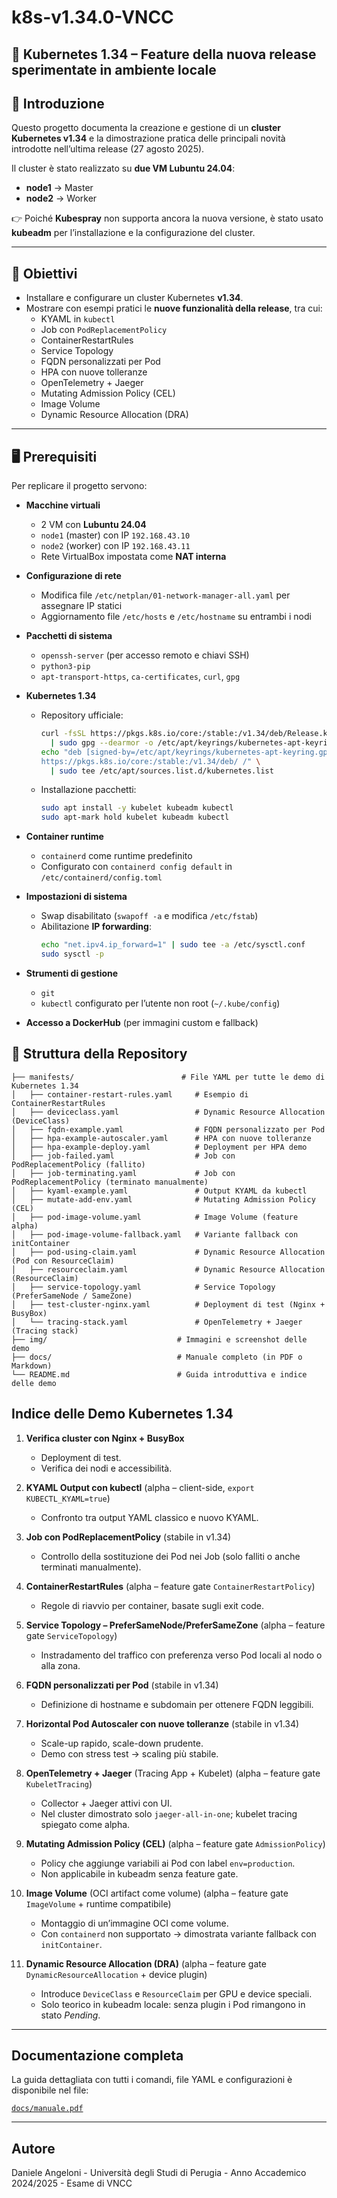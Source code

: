 # k8s-v1.34.0-VNCC
## 🚀 Kubernetes 1.34 – Feature della nuova release sperimentate in ambiente locale

## 📌 Introduzione
Questo progetto documenta la creazione e gestione di un **cluster Kubernetes v1.34** e la dimostrazione pratica delle principali novità introdotte nell’ultima release (27 agosto 2025).  

Il cluster è stato realizzato su **due VM Lubuntu 24.04**:
- **node1** → Master  
- **node2** → Worker  

👉 Poiché **Kubespray** non supporta ancora la nuova versione, è stato usato **kubeadm** per l’installazione e la configurazione del cluster.

---

## 🎯 Obiettivi
- Installare e configurare un cluster Kubernetes **v1.34**.  
- Mostrare con esempi pratici le **nuove funzionalità della release**, tra cui:  
  - KYAML in `kubectl`  
  - Job con `PodReplacementPolicy`  
  - ContainerRestartRules  
  - Service Topology  
  - FQDN personalizzati per Pod  
  - HPA con nuove tolleranze  
  - OpenTelemetry + Jaeger  
  - Mutating Admission Policy (CEL)  
  - Image Volume  
  - Dynamic Resource Allocation (DRA)

---

## 🖥️ Prerequisiti

Per replicare il progetto servono:

- **Macchine virtuali**
  - 2 VM con **Lubuntu 24.04**  
  - `node1` (master) con IP `192.168.43.10`  
  - `node2` (worker) con IP `192.168.43.11`  
  - Rete VirtualBox impostata come **NAT interna**

- **Configurazione di rete**
  - Modifica file `/etc/netplan/01-network-manager-all.yaml` per assegnare IP statici  
  - Aggiornamento file `/etc/hosts` e `/etc/hostname` su entrambi i nodi

- **Pacchetti di sistema**
  - `openssh-server` (per accesso remoto e chiavi SSH)
  - `python3-pip`
  - `apt-transport-https`, `ca-certificates`, `curl`, `gpg`  

- **Kubernetes 1.34**
  - Repository ufficiale:  
    ```bash
    curl -fsSL https://pkgs.k8s.io/core:/stable:/v1.34/deb/Release.key \
      | sudo gpg --dearmor -o /etc/apt/keyrings/kubernetes-apt-keyring.gpg
    echo "deb [signed-by=/etc/apt/keyrings/kubernetes-apt-keyring.gpg] \
    https://pkgs.k8s.io/core:/stable:/v1.34/deb/ /" \
      | sudo tee /etc/apt/sources.list.d/kubernetes.list
    ```
  - Installazione pacchetti:  
    ```bash
    sudo apt install -y kubelet kubeadm kubectl
    sudo apt-mark hold kubelet kubeadm kubectl
    ```

- **Container runtime**
  - `containerd` come runtime predefinito  
  - Configurato con `containerd config default` in `/etc/containerd/config.toml`

- **Impostazioni di sistema**
  - Swap disabilitato (`swapoff -a` e modifica `/etc/fstab`)  
  - Abilitazione **IP forwarding**:  
    ```bash
    echo "net.ipv4.ip_forward=1" | sudo tee -a /etc/sysctl.conf
    sudo sysctl -p
    ```

- **Strumenti di gestione**
  - `git`  
  - `kubectl` configurato per l’utente non root (`~/.kube/config`)  

- **Accesso a DockerHub** (per immagini custom e fallback)  


## 📂 Struttura della Repository

```text
├── manifests/                        # File YAML per tutte le demo di Kubernetes 1.34
│   ├── container-restart-rules.yaml     # Esempio di ContainerRestartRules
│   ├── deviceclass.yaml                 # Dynamic Resource Allocation (DeviceClass)
│   ├── fqdn-example.yaml                # FQDN personalizzato per Pod
│   ├── hpa-example-autoscaler.yaml      # HPA con nuove tolleranze
│   ├── hpa-example-deploy.yaml          # Deployment per HPA demo
│   ├── job-failed.yaml                  # Job con PodReplacementPolicy (fallito)
│   ├── job-terminating.yaml             # Job con PodReplacementPolicy (terminato manualmente)
│   ├── kyaml-example.yaml               # Output KYAML da kubectl
│   ├── mutate-add-env.yaml              # Mutating Admission Policy (CEL)
│   ├── pod-image-volume.yaml            # Image Volume (feature alpha)
│   ├── pod-image-volume-fallback.yaml   # Variante fallback con initContainer
│   ├── pod-using-claim.yaml             # Dynamic Resource Allocation (Pod con ResourceClaim)
│   ├── resourceclaim.yaml               # Dynamic Resource Allocation (ResourceClaim)
│   ├── service-topology.yaml            # Service Topology (PreferSameNode / SameZone)
│   ├── test-cluster-nginx.yaml          # Deployment di test (Nginx + BusyBox)
│   └── tracing-stack.yaml               # OpenTelemetry + Jaeger (Tracing stack)
├── img/                             # Immagini e screenshot delle demo
├── docs/                            # Manuale completo (in PDF o Markdown)
└── README.md                        # Guida introduttiva e indice delle demo
```

## Indice delle Demo Kubernetes 1.34

1. **Verifica cluster con Nginx + BusyBox**  
   - Deployment di test.  
   - Verifica dei nodi e accessibilità.  

2. **KYAML Output con kubectl** (alpha – client-side, `export KUBECTL_KYAML=true`)  
   - Confronto tra output YAML classico e nuovo KYAML.  

3. **Job con PodReplacementPolicy** (stabile in v1.34)  
   - Controllo della sostituzione dei Pod nei Job (solo falliti o anche terminati manualmente).  

4. **ContainerRestartRules** (alpha – feature gate `ContainerRestartPolicy`)  
   - Regole di riavvio per container, basate sugli exit code.  

5. **Service Topology – PreferSameNode/PreferSameZone** (alpha – feature gate `ServiceTopology`)  
   - Instradamento del traffico con preferenza verso Pod locali al nodo o alla zona.  

6. **FQDN personalizzati per Pod** (stabile in v1.34)  
   - Definizione di hostname e subdomain per ottenere FQDN leggibili.  

7. **Horizontal Pod Autoscaler con nuove tolleranze** (stabile in v1.34)  
   - Scale-up rapido, scale-down prudente.  
   - Demo con stress test → scaling più stabile.  

8. **OpenTelemetry + Jaeger** (Tracing App + Kubelet) (alpha – feature gate `KubeletTracing`)  
   - Collector + Jaeger attivi con UI.  
   - Nel cluster dimostrato solo `jaeger-all-in-one`; kubelet tracing spiegato come alpha.  

9. **Mutating Admission Policy (CEL)** (alpha – feature gate `AdmissionPolicy`)  
   - Policy che aggiunge variabili ai Pod con label `env=production`.  
   - Non applicabile in kubeadm senza feature gate.  

10. **Image Volume** (OCI artifact come volume) (alpha – feature gate `ImageVolume` + runtime compatibile)  
    - Montaggio di un’immagine OCI come volume.  
    - Con `containerd` non supportato → dimostrata variante fallback con `initContainer`.  

11. **Dynamic Resource Allocation (DRA)** (alpha – feature gate `DynamicResourceAllocation` + device plugin)  
    - Introduce `DeviceClass` e `ResourceClaim` per GPU e device speciali.  
    - Solo teorico in kubeadm locale: senza plugin i Pod rimangono in stato *Pending*.  

---

## Documentazione completa
La guida dettagliata con tutti i comandi, file YAML e configurazioni è disponibile nel file:

[`docs/manuale.pdf`](docs/manuale.pdf)

---

## Autore
Daniele Angeloni - Università degli Studi di Perugia - Anno Accademico 2024/2025 - Esame di VNCC
